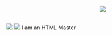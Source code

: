 <p align="center">
  <a href="https://skillicons.dev">
    <img src="https://skillicons.dev/icons?i=c,cs,cpp,java,php,py" />
  </a>
</p>
<br>
<a href="https://discord.gg/BmQ69VbfQQ"><img src="https://assets-global.website-files.com/6257adef93867e50d84d30e2/636e0b5061df29d55a92d945_full_logo_blurple_RGB.svg"></a>
<a href="https://twitter.com/mktm235"><img src="https://cdn-icons-png.freepik.com/256/124/124021.png"></a>    I am an HTML Master
